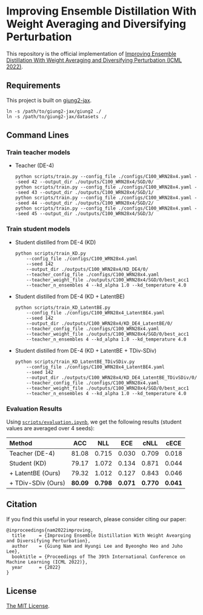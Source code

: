 # Improving Ensemble Distillation With Weight Averaging and Diversifying Perturbation

This repository is the official implementation of [Improving Ensemble Distillation With Weight Averaging and Diversifying Perturbation (ICML 2022)](https://proceedings.mlr.press/v162/nam22a.html).

## Requirements

This project is built on [giung2-jax](https://github.com/cs-giung/giung2-jax).
```
ln -s /path/to/giung2-jax/giung2 ./
ln -s /path/to/giung2-jax/datasets ./
```

## Command Lines

### Train teacher models

* Teacher (DE-4)

    ```
    python scripts/train.py --config_file ./configs/C100_WRN28x4.yaml --seed 42 --output_dir ./outputs/C100_WRN28x4/SGD/0/
    python scripts/train.py --config_file ./configs/C100_WRN28x4.yaml --seed 43 --output_dir ./outputs/C100_WRN28x4/SGD/1/
    python scripts/train.py --config_file ./configs/C100_WRN28x4.yaml --seed 44 --output_dir ./outputs/C100_WRN28x4/SGD/2/
    python scripts/train.py --config_file ./configs/C100_WRN28x4.yaml --seed 45 --output_dir ./outputs/C100_WRN28x4/SGD/3/
    ```

### Train student models

* Student distilled from DE-4 (KD)

    ```
    python scripts/train_KD.py
        --config_file ./configs/C100_WRN28x4.yaml
        --seed 142
        --output_dir ./outputs/C100_WRN28x4/KD_DE4/0/
        --teacher_config_file ./configs/C100_WRN28x4.yaml
        --teacher_weight_file ./outputs/C100_WRN28x4/SGD/0/best_acc1
        --teacher_n_ensembles 4 --kd_alpha 1.0 --kd_temperature 4.0
    ```

* Student distilled from DE-4 (KD + LatentBE)

    ```
    python scripts/train_KD_LatentBE.py
        --config_file ./configs/C100_WRN28x4_LatentBE4.yaml
        --seed 142
        --output_dir ./outputs/C100_WRN28x4/KD_DE4_LatentBE/0/
        --teacher_config_file ./configs/C100_WRN28x4.yaml
        --teacher_weight_file ./outputs/C100_WRN28x4/SGD/0/best_acc1
        --teacher_n_ensembles 4 --kd_alpha 1.0 --kd_temperature 4.0
    ```

* Student distilled from DE-4 (KD + LatentBE + TDiv-SDiv)

    ```
    python scripts/train_KD_LatentBE_TDivSDiv.py
        --config_file ./configs/C100_WRN28x4_LatentBE4.yaml
        --seed 142
        --output_dir ./outputs/C100_WRN28x4/KD_DE4_LatentBE_TDivSDiv/0/
        --teacher_config_file ./configs/C100_WRN28x4.yaml
        --teacher_weight_file ./outputs/C100_WRN28x4/SGD/0/best_acc1
        --teacher_n_ensembles 4 --kd_alpha 1.0 --kd_temperature 4.0
    ```

### Evaluation Results

Using [`scripts/evaluation.ipynb`](./scripts/evaluation.ipynb), we get the following results (student values are averaged over 4 seeds):

| Method             | ACC    | NLL    | ECE    | cNLL   | cECE   |
| :-                 | :-:    | :-:    | :-:    | :-:    | :-:    |
| Teacher (DE-4)     | 81.08  | 0.715  | 0.030  | 0.709  | 0.018  |
| Student (KD)       | 79.17  | 1.072  | 0.134  | 0.871  | 0.044  |
| + LatentBE (Ours)  | 79.32  | 1.012  | 0.127  | 0.843  | 0.046  |
| + TDiv-SDiv (Ours) | **80.09**  | **0.798**  | **0.071**  | **0.770**  | **0.041**  |

## Citation

If you find this useful in your research, please consider citing our paper:
```
@inproceedings{nam2022improving,
  title     = {Improving Ensemble Distillation With Weight Avearging and Diversifying Perturbation},
  author    = {Giung Nam and Hyungi Lee and Byeongho Heo and Juho Lee},
  booktitle = {Proceedings of The 39th International Conference on Machine Learning (ICML 2022)},
  year      = {2022}
}
```

## License

[The MIT License](./LICENSE).

